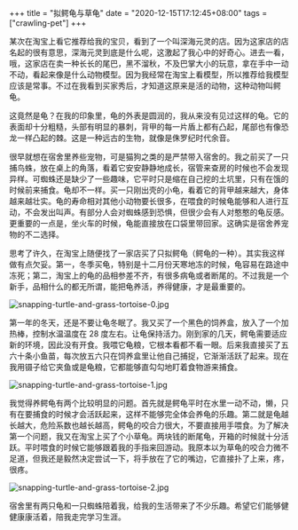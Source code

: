 +++
title = "拟鳄龟与草龟"
date = "2020-12-15T17:12:45+08:00"
tags = ["crawling-pet"]
+++

某次在淘宝上看它推荐给我的宝贝，看到了一个叫深海元灵的店。因为这家店的店名起的很有意思，深海元灵到底是什么呢，这激起了我心中的好奇心。进去一看，哦，这家店在卖一种长长的尾巴，黑不溜秋，不及巴掌大小的玩意，拿在手中一动不动，看起来像是什么动物模型。因为我经常在淘宝上看模型，所以推荐给我模型应该是常事。不过在我看到买家秀后，才知道这原来是活的动物，这种动物叫鳄龟。

这竟然是龟？在我的印象里，龟的外表是圆润的，我从来没有见过这样的龟。它的表面却十分粗糙，头部有明显的暴刺，背甲的每一片盾上都有凸起，尾部也有像恐龙一样凸起的棘。这是一种远古的生物，就像是侏罗纪时代余音。

很早就想在宿舍里养些宠物，可是猫狗之类的是严禁带入宿舍的。我之前买了一只捕鸟蛛，放在桌上的角落，看着它安安静静地成长，宿管来查房的时候也不会发现异样。可蜘蛛还是缺少了一些趣味，它平时只是缩在自己挖的土坑里，只有在饿的时候前来捕食。龟却不一样。买一只刚出壳的小龟，看着它的背甲越来越大，身体越来越壮实。龟的寿命相对其他小动物要长很多，在喂食的时候龟能够和人进行互动，不会发出叫声。有部分人会对蜘蛛感到恐惧，但很少会有人对憨憨的龟反感。更重要的一点是，坐火车的时候，龟能直接放在口袋里带回家。这确实是宿舍养宠物的不二选择。

思考了许久，在淘宝上随便找了一家店买了只拟鳄龟（鳄龟的一种）。其实我这样做有点欠妥。第一，冬季买龟，特别是十二月份天寒地冻的时候，龟容易在路途中冻死；第二，淘宝上的龟的品相参差不齐，有很多病龟或者断尾的。不过我是一个新手，品相什么的都无所谓，能把龟养活，养得健康，才是最重要的。

![snapping-turtle-and-grass-tortoise-0.jpg](/images/snapping-turtle-and-grass-tortoise-0.jpg "拟鳄龟")

第一年的冬天，还是不要让龟冬眠了。我又买了一个黑色的饲养盒，放入了一个加热棒，控制水温温度在 28 度左右。让龟保持活力。刚到家的几天，鳄龟需要适应新的环境，因此没有开食。我喂它龟粮，它根本看都不看一眼。后来我直接买了五六十条小鱼苗，每次放五六只在饲养盒里让他自己捕捉，它渐渐活跃了起来。现在我用镊子给它夹鱼或是龟粮，它都能够直勾勾地盯着食物游来捕食。

![snapping-turtle-and-grass-tortoise-1.jpg](/images/snapping-turtle-and-grass-tortoise-1.jpg "拟鳄龟的头部")

我觉得养鳄龟有两个比较明显的问题。首先就是鳄龟平时在水里一动不动，懒，只有在要捕食的时候才会活跃起来，这样不能够完全体会养龟的乐趣。第二就是龟越长越大，危险系数也越长越高，鳄龟的咬合力很大，不要直接用手喂食。为了解决第一个问题，我又在淘宝上买了个小草龟。两块钱的断尾龟，开箱的时候就十分活跃。平时喂食的时候它能够跟着我的手指来回游动。我原本以为草龟的咬合力微不足道，但我还是毅然决定尝试一下，将手放在了它的嘴边，它直接扑了上来，疼，很疼。

![snapping-turtle-and-grass-tortoise-2.jpg](/images/snapping-turtle-and-grass-tortoise-2.jpg "草龟")

宿舍里有两只龟和一只蜘蛛陪着我，给我的生活带来了不少乐趣。希望它们能够健健康康活着，陪我走完学习生涯。